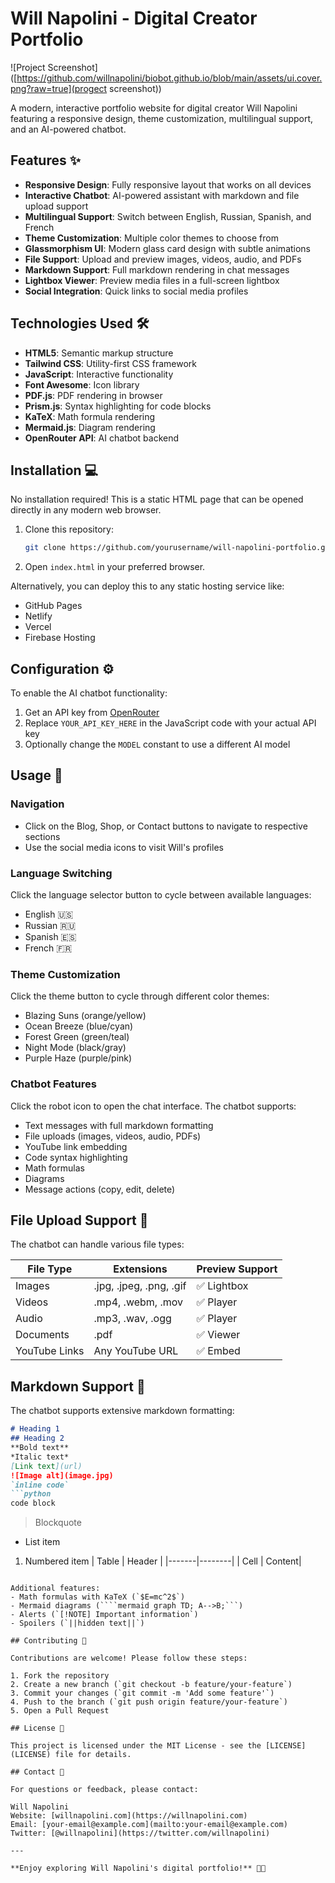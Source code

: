 # Will Napolini - Digital Creator Portfolio

![Project Screenshot]([https://github.com/willnapolini/biobot.github.io/blob/main/assets/ui.cover.png?raw=true](progect screenshot))

A modern, interactive portfolio website for digital creator Will Napolini featuring a responsive design, theme customization, multilingual support, and an AI-powered chatbot.

## Features ✨

- **Responsive Design**: Fully responsive layout that works on all devices
- **Interactive Chatbot**: AI-powered assistant with markdown and file upload support
- **Multilingual Support**: Switch between English, Russian, Spanish, and French
- **Theme Customization**: Multiple color themes to choose from
- **Glassmorphism UI**: Modern glass card design with subtle animations
- **File Support**: Upload and preview images, videos, audio, and PDFs
- **Markdown Support**: Full markdown rendering in chat messages
- **Lightbox Viewer**: Preview media files in a full-screen lightbox
- **Social Integration**: Quick links to social media profiles

## Technologies Used 🛠️

- **HTML5**: Semantic markup structure
- **Tailwind CSS**: Utility-first CSS framework
- **JavaScript**: Interactive functionality
- **Font Awesome**: Icon library
- **PDF.js**: PDF rendering in browser
- **Prism.js**: Syntax highlighting for code blocks
- **KaTeX**: Math formula rendering
- **Mermaid.js**: Diagram rendering
- **OpenRouter API**: AI chatbot backend

## Installation 💻

No installation required! This is a static HTML page that can be opened directly in any modern web browser.

1. Clone this repository:
   ```bash
   git clone https://github.com/yourusername/will-napolini-portfolio.git
   ```
2. Open `index.html` in your preferred browser.

Alternatively, you can deploy this to any static hosting service like:
- GitHub Pages
- Netlify
- Vercel
- Firebase Hosting

## Configuration ⚙️

To enable the AI chatbot functionality:

1. Get an API key from [OpenRouter](https://openrouter.ai/)
2. Replace `YOUR_API_KEY_HERE` in the JavaScript code with your actual API key
3. Optionally change the `MODEL` constant to use a different AI model

## Usage 🚀

### Navigation
- Click on the Blog, Shop, or Contact buttons to navigate to respective sections
- Use the social media icons to visit Will's profiles

### Language Switching
Click the language selector button to cycle between available languages:
- English 🇺🇸
- Russian 🇷🇺
- Spanish 🇪🇸
- French 🇫🇷

### Theme Customization
Click the theme button to cycle through different color themes:
- Blazing Suns (orange/yellow)
- Ocean Breeze (blue/cyan)
- Forest Green (green/teal)
- Night Mode (black/gray)
- Purple Haze (purple/pink)

### Chatbot Features
Click the robot icon to open the chat interface. The chatbot supports:
- Text messages with full markdown formatting
- File uploads (images, videos, audio, PDFs)
- YouTube link embedding
- Code syntax highlighting
- Math formulas
- Diagrams
- Message actions (copy, edit, delete)

## File Upload Support 📁

The chatbot can handle various file types:

| File Type       | Extensions               | Preview Support |
|-----------------|--------------------------|-----------------|
| Images          | .jpg, .jpeg, .png, .gif | ✅ Lightbox     |
| Videos          | .mp4, .webm, .mov       | ✅ Player       |
| Audio           | .mp3, .wav, .ogg        | ✅ Player       |
| Documents       | .pdf                    | ✅ Viewer       |
| YouTube Links   | Any YouTube URL         | ✅ Embed        |

## Markdown Support 📝

The chatbot supports extensive markdown formatting:

```markdown
# Heading 1
## Heading 2
**Bold text**
*Italic text*
[Link text](url)
![Image alt](image.jpg)
`inline code`
```python
code block
```
> Blockquote
- List item
1. Numbered item
| Table | Header |
|-------|--------|
| Cell  | Content|
```

Additional features:
- Math formulas with KaTeX (`$E=mc^2$`)
- Mermaid diagrams (````mermaid graph TD; A-->B;```)
- Alerts (`[!NOTE] Important information`)
- Spoilers (`||hidden text||`)

## Contributing 🤝

Contributions are welcome! Please follow these steps:

1. Fork the repository
2. Create a new branch (`git checkout -b feature/your-feature`)
3. Commit your changes (`git commit -m 'Add some feature'`)
4. Push to the branch (`git push origin feature/your-feature`)
5. Open a Pull Request

## License 📄

This project is licensed under the MIT License - see the [LICENSE](LICENSE) file for details.

## Contact 📧

For questions or feedback, please contact:

Will Napolini  
Website: [willnapolini.com](https://willnapolini.com)  
Email: [your-email@example.com](mailto:your-email@example.com)  
Twitter: [@willnapolini](https://twitter.com/willnapolini)

---

**Enjoy exploring Will Napolini's digital portfolio!** 🎨✨
